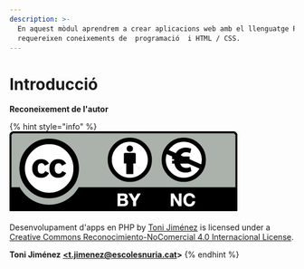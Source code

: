 ```yaml
---
description: >-
  En aquest mòdul aprendrem a crear aplicacions web amb el llenguatge PHP. Es
  requereixen coneixements de  programació  i HTML / CSS.
---
```


# Introducció

**Reconeixement de l'autor**

{% hint style="info" %}
![](.gitbook/assets/by-nc.eu.png)\
\
Desenvolupament d'apps en PHP  by [Toni Jiménez](https://t-jimenez.gitbook.io/desenvolupament-d-apps-en-php/) is licensed under a [Creative Commons Reconocimiento-NoComercial 4.0 Internacional License](http://creativecommons.org/licenses/by-nc/4.0/).

**Toni Jiménez** [**\<t.jimenez@escolesnuria.cat**](mailto:t.jimenez@escolesnuria.cat)**>**
{% endhint %}

